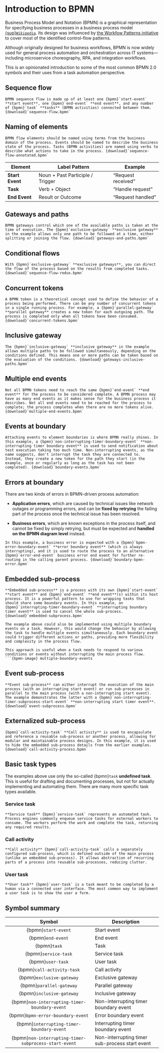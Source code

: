 # Introduction to BPMN

Business Process Model and Notation (BPMN) is a graphical representation for specifying business processes in a business process model [{sup}`Wikipedia`](https://en.wikipedia.org/wiki/Business_Process_Model_and_Notation). Its design was influenced by [the Workfow Patterns initiative](http://www.workflowpatterns.com/) to cover most of the identified control-flow patterns.

Although originally designed for business workflows, BPMN is now widely used for general process automation and orchestration across IT systems—including microservice choreography, RPA, and integration workflows.

This is an opinionated introduction to some of the most common BPMN 2.0 symbols and their uses from a task automation perspective.


## Sequence flow

```{bpmn-figure} sequence-flow
BPMN sequence flow is made up of at least one {bpmn}`start-event` **start event**, one {bpmn}`end-event` **end event**, and any number of {bpmn}`task` **tasks** (BPMN activities) connected between them. {download}`sequence-flow.bpmn`
```


## Naming of elements

```{bpmn-figure} sequence-flow-annotated
BPMN flow elements should be named using terms from the business domain of the process. Events should be named to describe the business state of the process. Tasks (BPMN activities) are named using verbs to describe what actions to take in the process. {download}`sequence-flow-annotated.bpmn`
```

| Element         | Label Pattern                    | Example           |
| --------------- | -------------------------------- | ----------------- |
| **Start Event** | Noun + Past Participle / Trigger | “Request received”  |
| **Task**        | Verb + Object                    | “Handle request”   |
| **End Event**   | Result or Outcome                | “Request handled” |


## Gateways and paths

```{bpmn-figure} gateways-and-paths
BPMN gateways control which one of the available paths is taken at the time of execution. The {bpmn}`exclusive-gateway` **exclusive gateway** in the example allows only one path to be followed at a time, either splitting or joining the flow. {download}`gateways-and-paths.bpmn`
```


## Conditional flows

```{bpmn-figure} sequence-flow-redux
With {bpmn}`exclusive-gateway` **exclusive gateways**, you can direct the flow of the process based on the results from completed tasks. {download}`sequence-flow-redux.bpmn`
```


## Concurrent tokens

```{bpmn-figure} concurrent-tokens
A BPMN token is a theoretical concept used to define the behavior of a process being performed. There can be any number of concurrent tokens in a single running process. For example, a {bpmn}`parallel-gateway` **parallel gateway** creates a new token for each outgoing path. The process is completed only when all tokens have been consumed. {download}`concurrent-tokens.bpmn`
```


## Inclusive gateway

```{bpmn-figure} gateways-inclusive-paths
The {bpmn}`inclusive-gateway` **inclusive gateway** in the example allows multiple paths to be followed simultaneously, depending on the conditions defined. This means one or more paths can be taken based on the evaluation of the conditions. {download}`gateways-inclusive-paths.bpmn`
```


## Multiple end events

```{bpmn-figure} multiple-end-events
Not all BPMN tokens need to reach the same {bpmn}`end-event` **end event** for the process to be considered complete. A BPMN process may have as many end events as it makes sense for the business process it describes. Not all end events need to be reached for the process to complete; the process completes when there are no more tokens alive. {download}`multiple-end-events.bpmn`
```


## Events at boundary

```{bpmn-figure} boundary-events
Attaching events to element boundaries is where BPMN really shines. In this example, a {bpmn}`non-interrupting-timer-boundary-event` **non-interrupting timer boundary event** is used to send notification about test execution taking too much time. Non-interrupting events, as the name suggests, don't interrupt the task they are connected to. Instead, they create a new token for the path they start (in the example, once or regularly as long as the task has not been completed). {download}`boundary-events.bpmn`
```

## Errors at boundary

There are two kinds of errors in BPMN-driven process automation:

* **Application errors**, which are caused by technical issues like network outages or programming errors, and can be **fixed by retrying** the failing part of the process once the technical issue has been resolved.

* **Business errors**, which are known exceptions in the process itself, and cannot be fixed by simply retrying, but must be expected and **handled on the BPMN diagram level** instead.

```{bpmn-figure} boundary-bpmn-error
In this example, a business error is expected with a {bpmn}`bpmn-error-boundary-event` **error boundary event** (which is always interrupting), and it is used to route the process to an alternative {bpmn}`error-end-event` business error end event for further re-routing in the calling parent process. {download}`boundary-bpmn-error.bpmn`
```

## Embedded sub-process

```{bpmn-figure} embedded-subprocess
**Embedded sub-process** is a process with its own {bpmn}`start-event` **start event** and {bpmn}`end-event` **end event**(s) within its host process. It is a powerful pattern to use for wrapping tasks that should share some boundary events. In this example, an {bpmn}`interrupting-timer-boundary-event` **interrupting boundary timer event** is used to cancel the whole sub-process. {download}`embedded-subprocess.bpmn`
```

```{note}
The example above could also be implemented using multiple boundary events on a task. However, this would change the behavior by allowing the task to handle multiple events simultaneously. Each boundary event could trigger different actions or paths, providing more flexibility and complexity in the process flow. 

This approach is useful when a task needs to respond to various conditions or events without interrupting the main process flow.
```{bpmn-image} multiple-boundary-events
```


## Event sub-process

```{bpmn-figure} event-subprocess
**Event sub-process** can either interrupt the execution of the main process (with an interrupting start event) or run sub-processes in parallel to the main process (with a non-interrupting start event). The example demonstrates the latter with a {bpmn}`non-interrupting-timer-subprocess-start-event` **non-interrupting start timer event**.
{download}`event-subprocess.bpmn`
```


## Externalized sub-process

```{bpmn-figure} call-activity-process
{bpmn}`call-activity-task` **Call activity** is used to encapsulate and reference a reusable sub-process or another process, allowing for modular and maintainable process designs. In this example, it is used to hide the embedded sub-process details from the earlier examples.
{download}`call-activity-process.bpmn`
```


## Basic task types

The examples above use only the so-called {bpmn}`task` **undefined task**. This is useful for drafting and documenting processes, but not for actually implementing and automating them. There are many more specific task types available.


### Service task

```{bpmn-figure} service-task
**Service task** {bpmn}`service-task` represents an automated task. Process engines commonly enqueue service tasks for external workers to consume. The workers perform the work and complete the task, returning any required results.
```


### Call activity

```{bpmn-figure} call-activity-task
**Call activity** {bpmn}`call-activity-task` calls a separately configured sub-process, which is defined outside of the main process (unlike an embedded sub-process). It allows abstraction of recurring parts of a process into reusable sub-processes, reducing clutter.
```


### User task

```{bpmn-figure} user-task
**User task** {bpmn}`user-task` is a task meant to be completed by a human via a connected user interface. The most common way to implement a user task is to show the user a form.
```

## Symbol summary

| Symbol | Description |
|:---:| --- |
| {bpmn}`start-event` | Start event |
| {bpmn}`end-event` | End event |
| {bpmn}`task` | Task |
| {bpmn}`service-task` | Service task |
| {bpmn}`user-task` | User task |
| {bpmn}`call-activity-task` | Call activity |
| {bpmn}`exclusive-gateway` | Exclusive gateway |
| {bpmn}`parallel-gateway` | Parallel gateway |
| {bpmn}`inclusive-gateway` | Inclusive gateway |
| {bpmn}`non-interrupting-timer-boundary-event` | Non-interrupting timer boundary event |
| {bpmn}`bpmn-error-boundary-event` | Error boundary event |
| {bpmn}`interrupting-timer-boundary-event` | Interrupting timer boundary event |
| {bpmn}`non-interrupting-timer-subprocess-start-event` | Non-interrupting timer sub-process start event |
